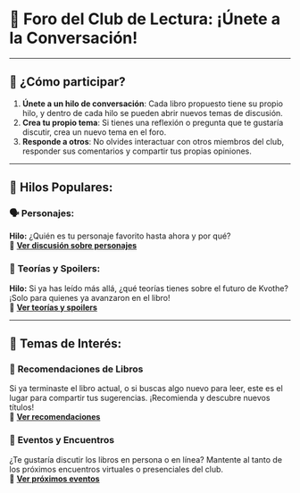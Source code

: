 # 📖 **Foro del Club de Lectura: ¡Únete a la Conversación!**

---

## 🌟 **¿Cómo participar?**

1. **Únete a un hilo de conversación**: Cada libro propuesto tiene su propio hilo, y dentro de cada hilo se pueden abrir nuevos temas de discusión.
2. **Crea tu propio tema**: Si tienes una reflexión o pregunta que te gustaría discutir, crea un nuevo tema en el foro.
3. **Responde a otros**: No olvides interactuar con otros miembros del club, responder sus comentarios y compartir tus propias opiniones.

---

## 📌 **Hilos Populares:**

### 🗣️ **Personajes**:  
**Hilo:** ¿Quién es tu personaje favorito hasta ahora y por qué?  
🔗 **[Ver discusión sobre personajes](https://github.com/savamidev/BookTrack/blob/80950c2bbfeace58bd5daf5a2242a59ce8bb8f43/Comunidad/Foro/Personajes.md)**

### 📖 **Teorías y Spoilers**:  
**Hilo:** Si ya has leído más allá, ¿qué teorías tienes sobre el futuro de Kvothe? ¡Solo para quienes ya avanzaron en el libro!  
🔗 **[Ver teorías y spoilers](https://github.com/savamidev/BookTrack/blob/9df64b6a09d3ba911fd98a5980a1936d4c287187/Comunidad/Foro/Teor%C3%ADas%20y%20Spoilers.md)**

---

## 🌱 **Temas de Interés:**

### 🔮 **Recomendaciones de Libros**  
Si ya terminaste el libro actual, o si buscas algo nuevo para leer, este es el lugar para compartir tus sugerencias. ¡Recomienda y descubre nuevos títulos!  
🔗 **[Ver recomendaciones](#)**

### 🎉 **Eventos y Encuentros**  
¿Te gustaría discutir los libros en persona o en línea? Mantente al tanto de los próximos encuentros virtuales o presenciales del club.  
🔗 **[Ver próximos eventos](#)**
